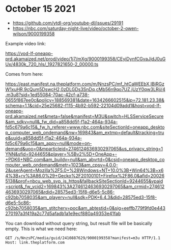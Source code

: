# October 15 2021

- https://github.com/ytdl-org/youtube-dl/issues/29191
- https://nbc.com/saturday-night-live/video/october-2-owen-wilson/9000199358

Example video link:

<https://vod-lf-oneapp-prd.akamaized.net/prod/video/1j7/mXg/9000199358/CEyiDynfCGvaJjdJ0uGUx/4830k_720_hls/_1927821650-2_00000.ts>

Comes from here:

<https://east.manifest.na.theplatform.com/m/NnzsPC/mf_htCaWEEbX,IBiRGzW1xuHR,9cQum5DswcH2,0zDLGDs3SnDq,cMb56n9qo7UZ,jUzY0qw3LRjj/4.m3u8?sid=1ed55084-70ac-42cf-a738-0655f867ee0c&policy=188569381&date=1634266602515&ip=72.181.23.38&schema=1.1&cid=25e25682-f115-4b92-b592-22104d09add1&host=vod-lf-oneapp-prd.akamaized.net&meta=false&manifest=M3U&switch=HLSServiceSecure&am_sdkv=null&_fw_did=a858dd5f-f1a2-464a-934a-fd5c679a6c15&_fw_h_referer=www.nbc.com&siteSectionId=oneapp_desktop_computer_web_ondemand&nw=169843&am_extmp=default&tracking=true&uuid=a858dd5f-f1a2-464a-934a-fd5c679a6c15&am_appv=null&mode=on-demand&uoo=0&mparticleid=2746124636930297065&us_privacy_string=1YNN&sfid=9244655&player=%5Bv2%5D+OneApp+-+PDK6+NBC.com&am_buildv=null&am_abvrtd=0&csid=oneapp_desktop_computer_web_ondemand&metr=1023&am_cpsv=4.0.0-2&userAgent=Mozilla%2F5.0+%28Windows+NT+10.0%3B+Win64%3B+x64%3B+rv%3A86.0%29+Gecko%2F20100101+Firefox%2F86.0&afid=200265138&prof=nbcu_web_svp_js_https&fallbackSiteSectionId=9244655&vpaid=script&_fw_vcid2=169843%3A2746124636930297065&am_crmid=2746124636930297065&rdid=28575ed3-15f8-d6e5-5c86-c92bb7058035&am_playerv=null&sdk=PDK+6.4.3&did=28575ed3-15f8-d6e5-5c86-c92bb7058035&am_stitcherv=poc&am_abtestid=0&sig=eeffb779f9fd0e443270197a3f419a2c77d5afadb1a1e9ecf880a49353e41fab>

You can download without query string, but result file will be basically empty.
This is what we need here:

~~~
GET /s/NnzsPC/media/guid/2410887629/9000199358?manifest=m3u HTTP/1.1
Host: link.theplatform.com
~~~
